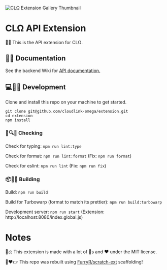 ![CLΩ Extension Gallery Thumbnail](https://github.com/cloudlink-omega/extension/assets/12957745/ae16bce0-d300-485a-bfb0-1fbb5331e7a5)

# CLΩ API Extension
🦆👋 This is the API extension for CLΩ.

## 📝🦆 Documentation
See the backend Wiki for [API documentation.](https://github.com/cloudlink-omega/backend/wiki/API)

## 💻🔨🦆 Development
Clone and install this repo on your machine to get started.
```
git clone git@github.com/cloudlink-omega/extension.git
cd extension
npm install
```

### 📝🔍🦆 Checking
Check for typing: `npm run lint:type`

Check for format: `npm run lint:format` (Fix: `npm run format`)

Check for eslint: `npm run lint` (Fix: `npm run fix`)

### 📦🔨🦆 Building
Build: `npm run build`

Build for Turbowarp (format to match its prettier): `npm run build:turbowarp`

Development server: `npm run start` (Extension: http://localhost:8080/index.global.js)

# Notes
🦆⚖️ This extension is made with a lot of 🦆s and ❤️ under the MIT license.

🦆❤️👉 This repo was rebuilt using [FurryR/scratch-ext](https://github.com/FurryR/scratch-ext/tree/main) scaffolding!
